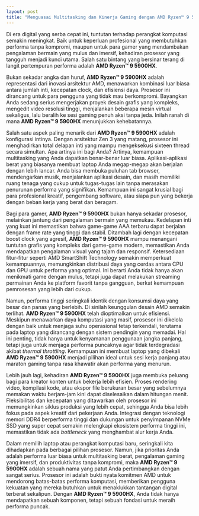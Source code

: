 ```yaml
---
layout: post
title: "Menguasai Multitasking dan Kinerja Gaming dengan AMD Ryzen™ 9 5900HX"
---
```


Di era digital yang serba cepat ini, tuntutan terhadap perangkat komputasi semakin meningkat. Baik untuk keperluan profesional yang membutuhkan performa tanpa kompromi, maupun untuk para gamer yang mendambakan pengalaman bermain yang mulus dan imersif, kehadiran prosesor yang tangguh menjadi kunci utama. Salah satu bintang yang bersinar terang di langit pertempuran performa adalah **AMD Ryzen™ 9 5900HX**.

Bukan sekadar angka dan huruf, **AMD Ryzen™ 9 5900HX** adalah representasi dari inovasi arsitektur AMD, menawarkan kombinasi luar biasa antara jumlah inti, kecepatan clock, dan efisiensi daya. Prosesor ini dirancang untuk para pengguna yang tidak mau berkompromi. Bayangkan Anda sedang serius mengerjakan proyek desain grafis yang kompleks, mengedit video resolusi tinggi, menjalankan beberapa mesin virtual sekaligus, lalu beralih ke sesi gaming penuh aksi tanpa jeda. Inilah ranah di mana **AMD Ryzen™ 9 5900HX** menunjukkan kehebatannya.

Salah satu aspek paling menarik dari **AMD Ryzen™ 9 5900HX** adalah konfigurasi intinya. Dengan arsitektur Zen 3 yang matang, prosesor ini menghadirkan total delapan inti yang mampu mengeksekusi sixteen thread secara simultan. Apa artinya ini bagi Anda? Artinya, kemampuan multitasking yang Anda dapatkan benar-benar luar biasa. Aplikasi-aplikasi berat yang biasanya membuat laptop Anda megap-megap akan berjalan dengan lebih lancar. Anda bisa membuka puluhan tab browser, mendengarkan musik, menjalankan aplikasi desain, dan masih memiliki ruang tenaga yang cukup untuk tugas-tugas lain tanpa merasakan penurunan performa yang signifikan. Kemampuan ini sangat krusial bagi para profesional kreatif, pengembang software, atau siapa pun yang bekerja dengan beban kerja yang berat dan beragam.

Bagi para gamer, **AMD Ryzen™ 9 5900HX** bukan hanya sekadar prosesor, melainkan jantung dari pengalaman bermain yang memukau. Kedelapan inti yang kuat ini memastikan bahwa game-game AAA terbaru dapat berjalan dengan frame rate yang tinggi dan stabil. Ditambah lagi dengan kecepatan boost clock yang agresif, **AMD Ryzen™ 9 5900HX** mampu menangani tuntutan grafis yang kompleks dari game-game modern, memastikan Anda mendapatkan pengalaman visual yang tajam dan responsif. Ketersediaan fitur-fitur seperti AMD SmartShift Technology semakin memperkuat kemampuannya, memungkinkan distribusi daya yang cerdas antara CPU dan GPU untuk performa yang optimal. Ini berarti Anda tidak hanya akan menikmati game dengan mulus, tetapi juga dapat melakukan streaming permainan Anda ke platform favorit tanpa gangguan, berkat kemampuan pemrosesan yang lebih dari cukup.

Namun, performa tinggi seringkali identik dengan konsumsi daya yang besar dan panas yang berlebih. Di sinilah keunggulan desain AMD semakin terlihat. **AMD Ryzen™ 9 5900HX** telah dioptimalkan untuk efisiensi. Meskipun menawarkan daya komputasi yang masif, prosesor ini dikelola dengan baik untuk menjaga suhu operasional tetap terkendali, terutama pada laptop yang dirancang dengan sistem pendingin yang memadai. Hal ini penting, tidak hanya untuk kenyamanan penggunaan jangka panjang, tetapi juga untuk menjaga performa puncaknya agar tidak terdegradasi akibat *thermal throttling*. Kemampuan ini membuat laptop yang dibekali **AMD Ryzen™ 9 5900HX** menjadi pilihan ideal untuk sesi kerja panjang atau maraton gaming tanpa rasa khawatir akan performa yang menurun.

Lebih jauh lagi, kehadiran **AMD Ryzen™ 9 5900HX** juga membuka peluang bagi para kreator konten untuk bekerja lebih efisien. Proses rendering video, kompilasi kode, atau ekspor file berukuran besar yang sebelumnya memakan waktu berjam-jam kini dapat diselesaikan dalam hitungan menit. Fleksibilitas dan kecepatan yang ditawarkan oleh prosesor ini memungkinkan siklus produksi yang lebih cepat, sehingga Anda bisa lebih fokus pada aspek kreatif dari pekerjaan Anda. Integrasi dengan teknologi memori DDR4 berperforma tinggi dan dukungan untuk penyimpanan NVMe SSD yang super cepat semakin melengkapi ekosistem performa tinggi ini, memastikan tidak ada *bottleneck* yang menghambat alur kerja Anda.

Dalam memilih laptop atau perangkat komputasi baru, seringkali kita dihadapkan pada berbagai pilihan prosesor. Namun, jika prioritas Anda adalah performa luar biasa untuk multitasking berat, pengalaman gaming yang imersif, dan produktivitas tanpa kompromi, maka **AMD Ryzen™ 9 5900HX** adalah sebuah nama yang patut Anda pertimbangkan dengan sangat serius. Prosesor ini adalah bukti nyata komitmen AMD untuk mendorong batas-batas performa komputasi, memberikan pengguna kekuatan yang mereka butuhkan untuk menaklukkan tantangan digital terberat sekalipun. Dengan **AMD Ryzen™ 9 5900HX**, Anda tidak hanya mendapatkan sebuah komponen, tetapi sebuah fondasi untuk meraih performa puncak.
